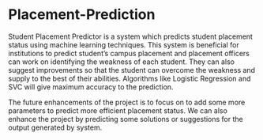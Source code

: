 # Placement-Prediction
Student Placement Predictor is a system which predicts student placement status using machine learning techniques. This system is beneficial for institutions to predict student’s campus placement and placement officers can work on identifying the weakness of each student. They can also suggest improvements so that the student can overcome the weakness and supply to the best of their abilities. Algorithms like Logistic Regression and SVC will give maximum accuracy to the prediction.

The future enhancements of the project is to focus on to add some more parameters to predict more efficient placement status. We can also enhance the project by predicting some solutions or suggestions for the output generated by system.

